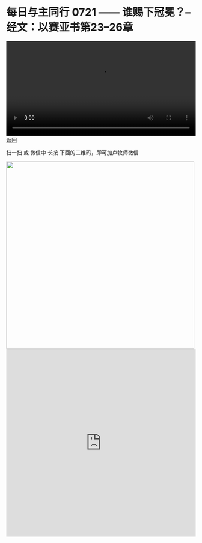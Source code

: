 # 每日与主同行 0721 —— 谁赐下冠冕？–经文：以赛亚书第23–26章

<video width='100%' controls src='https://go2024.simai.life/api?redirect=https://r2.savefamily.net/@pastorpaulqiankunlu618/1m2HLKBN4_E.mp4?metric=PastorLu%26keyword=webpage%26type=video%26bot=26%26to=webpage'></video>
<a href='../daily.html'> 返回 </a>
<p>扫一扫 或 微信中 长按 下面的二维码，即可加卢牧师微信</p>
<img src='https://r2.savefamily.net/OVagt1.JPG' width='500px' />



<iframe width="100%" height="500" src="https://www.youtube.com/embed/1m2HLKBN4_E?si=zz5OCgHQvyW71w8c&amp;controls=0" title="YouTube video player" frameborder="0" allow="accelerometer; autoplay; clipboard-write; encrypted-media; gyroscope; picture-in-picture; web-share" referrerpolicy="strict-origin-when-cross-origin" allowfullscreen></iframe>